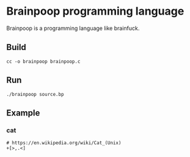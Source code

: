 # Brainpoop programming language

Brainpoop is a programming language like brainfuck.

## Build

```
cc -o brainpoop brainpoop.c
```

## Run

```
./brainpoop source.bp
```

## Example

### cat

```
# https://en.wikipedia.org/wiki/Cat_(Unix)
+[>,.<]
```
